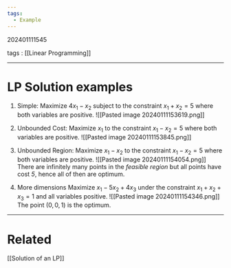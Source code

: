```yaml
---
tags:
  - Example
---
```


202401111545

tags : [[Linear Programming]]

---
#  LP Solution examples

1. Simple:
   Maximize $4x_1-x_2$ subject to the constraint $x_1+x_2=5$ where both variables are positive.
   ![[Pasted image 20240111153619.png]]

2. Unbounded Cost:
   Maximize $x_1$ to the constraint $x_1 - x_2 = 5$ where both variables are positive.
   ![[Pasted image 20240111153845.png]]

3. Unbounded Region:
   Maximize $x_1-x_{2}$ to the constraint $x_1-x_{2}=5$ where both variables are positive.
![[Pasted image 20240111154054.png]]
There are infinitely many points in the *feasible region* but all points have cost *5*, hence all of then are optimum.
4. More dimensions
   Maximize $x_{1}-5x_{2}+4x_{3}$ under the constraint $x_{1}+x_{2}+x_{3}=1$ and all variables positive.
   ![[Pasted image 20240111154346.png]]
   The point $(0,0,1)$ is the optimum.


---
# Related
[[Solution of an LP]]